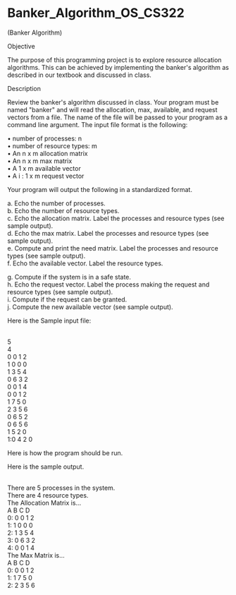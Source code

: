 # Banker_Algorithm_OS_CS322


(Banker Algorithm)<br />

Objective<br />

The purpose of this programming project is to explore resource allocation<br />
algorithms. This can be achieved by implementing the banker's algorithm as described in our textbook and discussed in class.<br />

Description<br />

Review the banker's algorithm discussed in class. Your program must be named "banker" and will read the allocation, max, available, and request vectors from a file. The name of the file will be passed to your program as a command line argument. The input file format is the following:<br />

•	number of processes: n<br />
•	number of resource types: m<br />
•	An n x m allocation matrix<br />
•	An n x m max matrix<br />
•	A 1 x m available vector<br />
•	A i : 1 x m request vector<br />

Your program will output the following in a standardized format.<br />

a.	Echo the number of processes.<br />
b.	Echo the number of resource types.<br />
c.	Echo the allocation matrix. Label the processes and resource types (see sample output).<br />
d.	Echo the max matrix. Label the processes and resource types (see sample output).<br />
e.	Compute and print the need matrix. Label the processes and resource types (see sample output).<br />
f.	Echo the available vector. Label the resource types.<br />
 
g.	Compute if the system is in a safe state.<br />
h.	Echo the request vector. Label the process making the request and resource types (see sample output).<br />
i.	Compute if the request can be granted.<br />
j.	Compute the new available vector (see sample output).<br />

Here is the Sample input file:<br /><br />

5	<br />
4	<br />
0	0	1	2<br />
1	0	0	0<br />
1	3	5	4<br />
0	6	3	2<br />
0	0	1	4<br />
0	0	1	2<br />
1	7	5	0<br />
2	3	5	6<br />
0	6	5	2<br />
0	6	5	6<br />
1	5	2	0<br />
1:0	4	2	0<br />


Here is how the program should be run.<br />

Here is the sample output.<br /><br />






There are 5 processes in the system.<br />
There are 4 resource types.<br />
The Allocation Matrix is...<br />
      A B C D<br />
0: 0 0 1 2<br />
1: 1 0 0 0<br />
2: 1 3 5 4<br />
3: 0 6 3 2<br />
4: 0 0 1 4<br />
The Max Matrix is...<br />
     A B C D<br />
0: 0 0 1 2<br />
1: 1 7 5 0<br />
2: 2 3 5 6<br />
